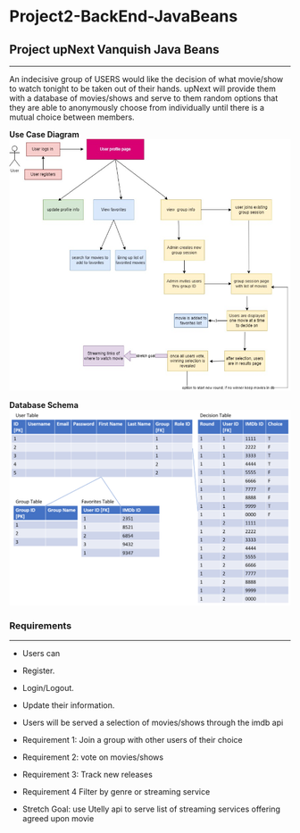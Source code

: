 # Project2-BackEnd-JavaBeans

## Project upNext Vanquish Java Beans

---

An indecisive group of USERS would like the decision of what movie/show to watch tonight to be taken out of their hands. upNext will provide them with a database of movies/shows and serve to them random options that they are able to anonymously choose from individually until there is a mutual choice between members.

**Use Case Diagram**
![](./imgs/project2-user-flow.jpg)

**Database Schema**
![](./imgs/Schema.png)

### Requirements

---

- Users can

- Register.

- Login/Logout.

- Update their information.

- Users will be served a selection of movies/shows through the imdb api

- Requirement 1: Join a group with other users of their choice

- Requirement 2: vote on movies/shows

- Requirement 3: Track new releases

- Requirement 4 Filter by genre or streaming service

- Stretch Goal: use Utelly api to serve list of streaming services offering agreed upon movie
